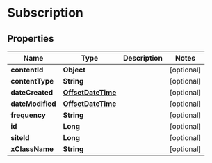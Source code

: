 # Subscription

## Properties
Name | Type | Description | Notes
------------ | ------------- | ------------- | -------------
**contentId** | **Object** |  |  [optional]
**contentType** | **String** |  |  [optional]
**dateCreated** | [**OffsetDateTime**](OffsetDateTime.md) |  |  [optional]
**dateModified** | [**OffsetDateTime**](OffsetDateTime.md) |  |  [optional]
**frequency** | **String** |  |  [optional]
**id** | **Long** |  |  [optional]
**siteId** | **Long** |  |  [optional]
**xClassName** | **String** |  |  [optional]
